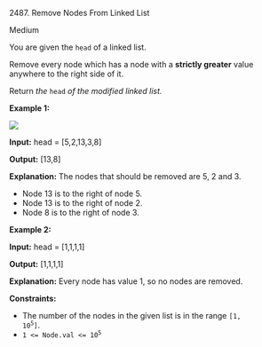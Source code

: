 2487\. Remove Nodes From Linked List

Medium

You are given the `head` of a linked list.

Remove every node which has a node with a **strictly greater** value anywhere to the right side of it.

Return _the_ `head` _of the modified linked list._

**Example 1:**

![](https://leetcode-in-java.github.io/src/main/java/g2401_2500/s2487_remove_nodes_from_linked_list/drawio.png)

**Input:** head = [5,2,13,3,8]

**Output:** [13,8]

**Explanation:** The nodes that should be removed are 5, 2 and 3. 

- Node 13 is to the right of node 5. 
- Node 13 is to the right of node 2. 
- Node 8 is to the right of node 3.

**Example 2:**

**Input:** head = [1,1,1,1]

**Output:** [1,1,1,1]

**Explanation:** Every node has value 1, so no nodes are removed.

**Constraints:**

*   The number of the nodes in the given list is in the range <code>[1, 10<sup>5</sup>]</code>.
*   <code>1 <= Node.val <= 10<sup>5</sup></code>